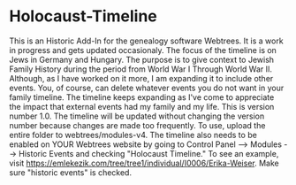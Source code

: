 # Holocaust-Timeline
This is an Historic Add-In for the genealogy software Webtrees. 
It is a work in progress and gets updated occasionaly. 
The focus of the timeline is on Jews in Germany and Hungary. The purpose is to give context to Jewish Family History during the period from World War I Through World War II. Although, as I have worked on it more, I am expanding it to include other events. You, of course, can delete whatever events you do not want in your family timeline. The timeline keeps expanding as I've come to appreciate the impact that external events had my family and my life.
This is version number 1.0. The timeline will be updated without changing the version number because changes are made too frequently.
To use, upload the entire folder to webtrees/modules-v4.
The timeline also needs to be enabled on YOUR Webtrees website by going to Control Panel --> Modules --> Historic Events and checking "Holocaust Timeline."
To see an example, visit https://emlekezik.com/tree/tree1/individual/I0006/Erika-Weiser. Make sure "historic events" is checked.
